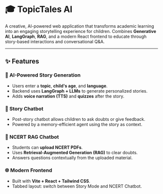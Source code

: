 # 🎓 TopicTales AI

A creative, AI-powered web application that transforms academic learning into an engaging storytelling experience for children. Combines **Generative AI**, **LangGraph**, **RAG**, 
and a modern React frontend to educate through story-based interactions and conversational Q&A.

---

## ✨ Features

### 🧠 AI-Powered Story Generation
- Users enter a **topic**, **child's age**, and **language**.
- Backend uses **LangGraph + LLMs** to generate personalized stories.
- Adds **voice narration (TTS)** and **quizzes** after the story.

### 🤖 Story Chatbot
- Post-story chatbot allows children to ask doubts or give feedback.
- Powered by a memory-efficient agent using the story as context.

### 📘 NCERT RAG Chatbot
- Students can **upload NCERT PDFs**.
- Uses **Retrieval-Augmented Generation (RAG)** to clear doubts.
- Answers questions contextually from the uploaded material.

### 🌐 Modern Frontend
- Built with **Vite + React + Tailwind CSS**.
- Tabbed layout: switch between Story Mode and NCERT Chatbot.


